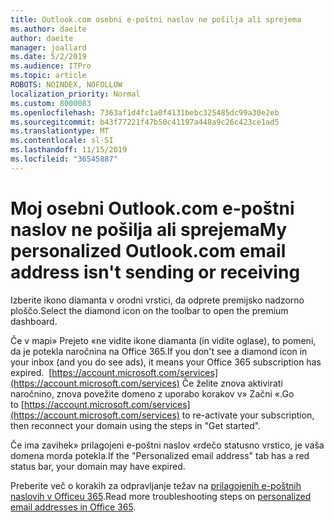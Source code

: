 ```yaml
---
title: Outlook.com osebni e-poštni naslov ne pošilja ali sprejema
ms.author: daeite
author: daeite
manager: joallard
ms.date: 5/2/2019
ms.audience: ITPro
ms.topic: article
ROBOTS: NOINDEX, NOFOLLOW
localization_priority: Normal
ms.custom: 8000083
ms.openlocfilehash: 7363af1d4fc1a0f4131bebc325485dc99a30e2eb
ms.sourcegitcommit: b43f77221f47b50c41197a448a9c26c423ce1ad5
ms.translationtype: MT
ms.contentlocale: sl-SI
ms.lasthandoff: 11/15/2019
ms.locfileid: "36545887"
---
```

# <a name="my-personalized-outlookcom-email-address-isnt-sending-or-receiving"></a><span data-ttu-id="d5284-102">Moj osebni Outlook.com e-poštni naslov ne pošilja ali sprejema</span><span class="sxs-lookup"><span data-stu-id="d5284-102">My personalized Outlook.com email address isn't sending or receiving</span></span>

<span data-ttu-id="d5284-103">Izberite ikono diamanta v orodni vrstici, da odprete premijsko nadzorno ploščo.</span><span class="sxs-lookup"><span data-stu-id="d5284-103">Select the diamond icon on the toolbar to open the premium dashboard.</span></span>

<span data-ttu-id="d5284-104">Če v mapi» Prejeto «ne vidite ikone diamanta (in vidite oglase), to pomeni, da je potekla naročnina na Office 365.</span><span class="sxs-lookup"><span data-stu-id="d5284-104">If you don't see a diamond icon in your inbox (and you do see ads), it means your Office 365 subscription has expired.</span></span> <span data-ttu-id="d5284-105"> [https://account.microsoft.com/services](https://account.microsoft.com/services) Če želite znova aktivirati naročnino, znova povežite domeno z uporabo korakov v» Začni «.</span><span class="sxs-lookup"><span data-stu-id="d5284-105">Go to [https://account.microsoft.com/services](https://account.microsoft.com/services) to re-activate your subscription, then reconnect your domain using the steps in "Get started".</span></span>

<span data-ttu-id="d5284-106">Če ima zavihek» prilagojeni e-poštni naslov «rdečo statusno vrstico, je vaša domena morda potekla.</span><span class="sxs-lookup"><span data-stu-id="d5284-106">If the "Personalized email address" tab has a red status bar, your domain may have expired.</span></span>

<span data-ttu-id="d5284-107">Preberite več o korakih za odpravljanje težav na [prilagojenih e-poštnih naslovih v Officeu 365](https://support.office.com/article/75416a58-b225-4c02-8c07-8979403b427b?wt.mc_id=Office_Outlook_com_Alchemy).</span><span class="sxs-lookup"><span data-stu-id="d5284-107">Read more troubleshooting steps on [personalized email addresses in Office 365](https://support.office.com/article/75416a58-b225-4c02-8c07-8979403b427b?wt.mc_id=Office_Outlook_com_Alchemy).</span></span>
